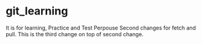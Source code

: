 # git_learning
It is for learning, Practice and Test Perpouse 
Second changes for fetch and pull.
This is the third change on top of second change.
